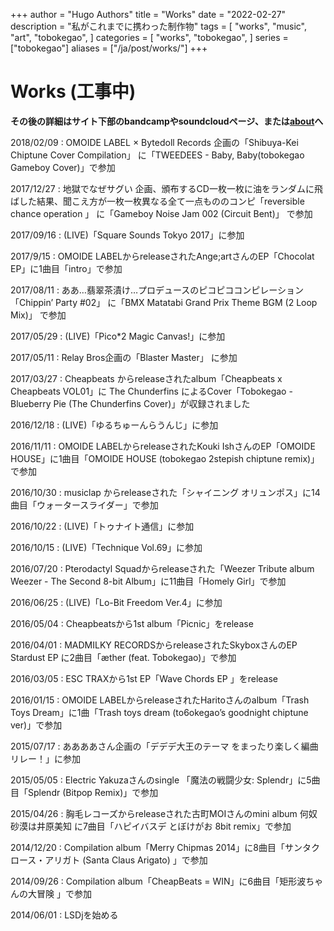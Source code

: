 +++
author = "Hugo Authors"
title = "Works"
date = "2022-02-27"
description = "私がこれまでに携わった制作物"
tags = [
    "works",
    "music",
    "art",
    "tobokegao",
]
categories = [
    "works",
    "tobokegao",
]
series = ["tobokegao"]
aliases = ["/ja/post/works/"]
+++

# Works (工事中)

**その後の詳細はサイト下部のbandcampやsoundcloudページ、または[about](https://tobokegao.github.io/ja/about/)へ**

2018/02/09 : OMOIDE LABEL × Bytedoll Records 企画の「Shibuya-Kei Chiptune Cover Compilation」 に「TWEEDEES - Baby, Baby(tobokegao Gameboy Cover)」で参加

2017/12/27 : 地獄でなぜサグい 企画、頒布するCD一枚一枚に油をランダムに飛ばした結果、聞こえ方が一枚一枚異なる全て一点もののコンピ「reversible chance operation 」 に「Gameboy Noise Jam 002 (Circuit Bent)」 で参加

2017/09/16 : (LIVE)「Square Sounds Tokyo 2017」に参加

2017/9/15 : OMOIDE LABELからreleaseされたAnge;artさんのEP「Chocolat EP」に1曲目「intro」で参加

2017/08/11 : ああ…翡翠茶漬け…プロデュースのピコピココンピレーション「Chippin’ Party #02」 に「BMX Matatabi Grand Prix Theme BGM (2 Loop Mix)」 で参加

2017/05/29 : (LIVE)「Pico*2 Magic Canvas!」に参加

2017/05/11 : Relay Bros企画の「Blaster Master」 に参加

2017/03/27 : Cheapbeats からreleaseされたalbum「Cheapbeats x Cheapbeats VOL01」に The Chunderfins によるCover「Tobokegao - Blueberry Pie (The Chunderfins Cover)」が収録されました

2016/12/18 : (LIVE)「ゆるちゅーんらうんじ」に参加

2016/11/11 : OMOIDE LABELからreleaseされたKouki IshさんのEP「OMOIDE HOUSE」に1曲目「OMOIDE HOUSE (tobokegao 2stepish chiptune remix)」で参加

2016/10/30 : musiclap からreleaseされた「シャイニング オリュンポス」に14曲目「ウォータースライダー」で参加

2016/10/22 : (LIVE)「トゥナイト通信」に参加

2016/10/15 : (LIVE)「Technique Vol.69」に参加

2016/07/20 : Pterodactyl Squadからreleaseされた「Weezer Tribute album Weezer - The Second 8-bit Album」に11曲目「Homely Girl」で参加

2016/06/25 : (LIVE)「Lo-Bit Freedom Ver.4」に参加

2016/05/04 : Cheapbeatsから1st album「Picnic」をrelease

2016/04/01 : MADMILKY RECORDSからreleaseされたSkyboxさんのEP Stardust EP に2曲目「æther (feat. Tobokegao)」で参加

2016/03/05 : ESC TRAXから1st EP「Wave Chords EP 」をrelease

2016/01/15 : OMOIDE LABELからreleaseされたHaritoさんのalbum「Trash Toys Dream」に1曲「Trash toys dream (to6okegao’s goodnight chiptune ver)」で参加

2015/07/17 : ああああさん企画の「デデデ大王のテーマ をまったり楽しく編曲リレー！」に参加

2015/05/05 : Electric Yakuzaさんのsingle 「魔法の戦闘少女: Splendr」に5曲目「Splendr (Bitpop Remix)」で参加

2015/04/26 : 胸毛レコーズからreleaseされた古町MOIさんのmini album 何奴砂漠は井原美知 に7曲目「ハピイバスデ とぼけがお 8bit remix」で参加

2014/12/20 : Compilation album「Merry Chipmas 2014」に8曲目「サンタクロース・アリガト (Santa Claus Arigato) 」で参加

2014/09/26 : Compilation album「CheapBeats = WIN」に6曲目「矩形波ちゃんの大冒険 」で参加

2014/06/01 : LSDjを始める